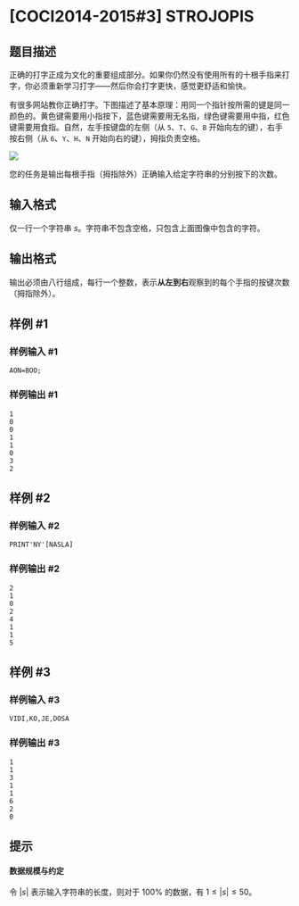 # [COCI2014-2015#3] STROJOPIS

## 题目描述

正确的打字正成为文化的重要组成部分。如果你仍然没有使用所有的十根手指来打字，你必须重新学习打字——然后你会打字更快，感觉更舒适和愉快。

有很多网站教你正确打字。下图描述了基本原理：用同一个指针按所需的键是同一颜色的。黄色键需要用小指按下，蓝色键需要用无名指，绿色键需要用中指，红色键需要用食指。自然，左手按键盘的左侧（从 `5`、`T`、`G`、`B` 开始向左的键），右手按右侧（从 `6`、`Y`、`H`、`N` 开始向右的键），拇指负责空格。

![](https://cdn.luogu.com.cn/upload/image_hosting/qhsm2dkz.png)

您的任务是输出每根手指（拇指除外）正确输入给定字符串的分别按下的次数。

## 输入格式

仅一行一个字符串 $s$。字符串不包含空格，只包含上面图像中包含的字符。

## 输出格式

输出必须由八行组成，每行一个整数，表示**从左到右**观察到的每个手指的按键次数（拇指除外）。

## 样例 #1

### 样例输入 #1
```
AON=BOO;
```

### 样例输出 #1

```
1
0
0
1
1
0
3
2
```

## 样例 #2

### 样例输入 #2
```
PRINT'NY'[NASLA]
```

### 样例输出 #2

```
2
1
0
2
4
1
1
5
```

## 样例 #3

### 样例输入 #3
```
VIDI,KO,JE,DOSA
```

### 样例输出 #3

```
1
1
3
1
1
6
2 
0
```

## 提示

#### 数据规模与约定

令 $|s|$ 表示输入字符串的长度，则对于 $100\%$ 的数据，有 $1\le |s|\le 50$。

